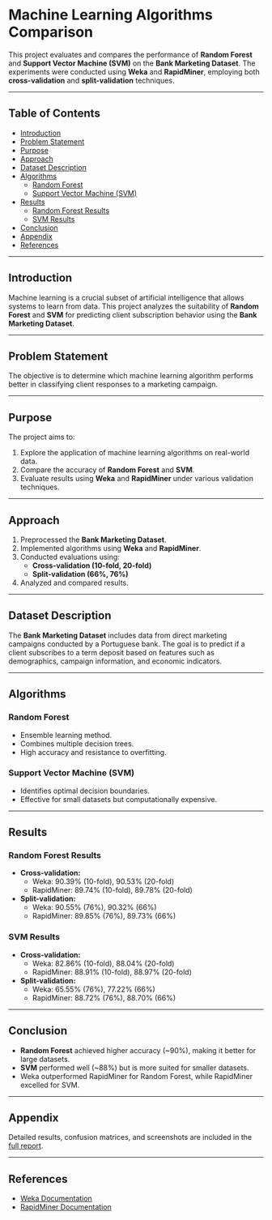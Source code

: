 # Machine Learning Algorithms Comparison

This project evaluates and compares the performance of **Random Forest** and **Support Vector Machine (SVM)** on the **Bank Marketing Dataset**. The experiments were conducted using **Weka** and **RapidMiner**, employing both **cross-validation** and **split-validation** techniques.

---

## Table of Contents
- [Introduction](#introduction)
- [Problem Statement](#problem-statement)
- [Purpose](#purpose)
- [Approach](#approach)
- [Dataset Description](#dataset-description)
- [Algorithms](#algorithms)
  - [Random Forest](#random-forest)
  - [Support Vector Machine (SVM)](#support-vector-machine-svm)
- [Results](#results)
  - [Random Forest Results](#random-forest-results)
  - [SVM Results](#svm-results)
- [Conclusion](#conclusion)
- [Appendix](#appendix)
- [References](#references)

---

## Introduction

Machine learning is a crucial subset of artificial intelligence that allows systems to learn from data. This project analyzes the suitability of **Random Forest** and **SVM** for predicting client subscription behavior using the **Bank Marketing Dataset**.

---

## Problem Statement

The objective is to determine which machine learning algorithm performs better in classifying client responses to a marketing campaign.

---

## Purpose

The project aims to:
1. Explore the application of machine learning algorithms on real-world data.
2. Compare the accuracy of **Random Forest** and **SVM**.
3. Evaluate results using **Weka** and **RapidMiner** under various validation techniques.

---

## Approach

1. Preprocessed the **Bank Marketing Dataset**.
2. Implemented algorithms using **Weka** and **RapidMiner**.
3. Conducted evaluations using:
   - **Cross-validation (10-fold, 20-fold)**
   - **Split-validation (66%, 76%)**
4. Analyzed and compared results.

---

## Dataset Description

The **Bank Marketing Dataset** includes data from direct marketing campaigns conducted by a Portuguese bank. The goal is to predict if a client subscribes to a term deposit based on features such as demographics, campaign information, and economic indicators.

---

## Algorithms

### Random Forest
- Ensemble learning method.
- Combines multiple decision trees.
- High accuracy and resistance to overfitting.

### Support Vector Machine (SVM)
- Identifies optimal decision boundaries.
- Effective for small datasets but computationally expensive.

---

## Results

### Random Forest Results
- **Cross-validation:**
  - Weka: 90.39% (10-fold), 90.53% (20-fold)
  - RapidMiner: 89.74% (10-fold), 89.78% (20-fold)
- **Split-validation:**
  - Weka: 90.55% (76%), 90.32% (66%)
  - RapidMiner: 89.85% (76%), 89.73% (66%)

### SVM Results
- **Cross-validation:**
  - Weka: 82.86% (10-fold), 88.04% (20-fold)
  - RapidMiner: 88.91% (10-fold), 88.97% (20-fold)
- **Split-validation:**
  - Weka: 65.55% (76%), 77.22% (66%)
  - RapidMiner: 88.72% (76%), 88.70% (66%)

---

## Conclusion

- **Random Forest** achieved higher accuracy (~90%), making it better for large datasets.
- **SVM** performed well (~88%) but is more suited for smaller datasets.
- Weka outperformed RapidMiner for Random Forest, while RapidMiner excelled for SVM.

---

## Appendix

Detailed results, confusion matrices, and screenshots are included in the [full report](Machine%20Learning%20Algorithms%20Comparison%20Report.pdf).

---

## References

- [Weka Documentation](https://www.cs.waikato.ac.nz/ml/weka/)  
- [RapidMiner Documentation](https://docs.rapidminer.com/)  